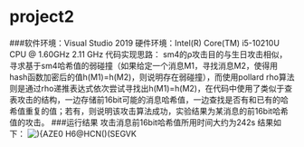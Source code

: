 # project2
###软件环境：Visual Studio 2019
硬件环境：Intel(R) Core(TM) i5-10210U CPU @ 1.60GHz   2.11 GHz
代码实现思路：
sm4的ρ攻击目的与生日攻击相似，寻求基于sm4哈希值的弱碰撞（如果给定一个消息M1，寻找消息M2，使得用hash函数加密后的值h(M1)=h(M2)，则说明存在弱碰撞），而使用pollard rho算法则是通过rho递推表达式依次尝试寻找出h(M1)=h(M2)，在代码中使用了类似于查表攻击的结构，一边存储前16bit可能的消息哈希值，一边查找是否有和已有的哈希值重复的值；若有，则说明该攻击算法成功，实验结果为某消息的前16bit哈希值的攻击。
###运行结果
攻击消息前16bit哈希值所用时间大约为242s
结果如下：
![){AZE0 H`6@HCN()`(SEGVK](https://github.com/Miraitowa7/homework-group10/assets/129491822/dca0405c-ee06-48c0-a19f-0818da33e9e5)
